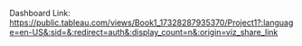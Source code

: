 Dashboard Link:
https://public.tableau.com/views/Book1_17328287935370/Project1?:language=en-US&:sid=&:redirect=auth&:display_count=n&:origin=viz_share_link
